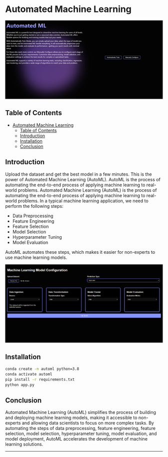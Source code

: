 # Automated Machine Learning

![alt text](automl.png)

## Table of Contents
- [Automated Machine Learning](#automated-machine-learning)
  - [Table of Contents](#table-of-contents)
  - [Introduction](#introduction)
  - [Installation](#installation)
  - [Conclusion](#conclusion)

## Introduction

Upload the dataset and get the best model in a few minutes. This is the power of Automated Machine Learning (AutoML). AutoML is the process of automating the end-to-end process of applying machine learning to real-world problems.
Automated Machine Learning (AutoML) is the process of automating the end-to-end process of applying machine learning to real-world problems. In a typical machine learning application, we need to perform the following steps:

- Data Preprocessing
- Feature Engineering
- Feature Selection
- Model Selection
- Hyperparameter Tuning
- Model Evaluation

AutoML automates these steps, which makes it easier for non-experts to use machine learning models.

![alt text](manual.png)

## Installation

```bash
conda create -n automl python=3.8
conda activate automl
pip install -r requirements.txt
python app.py
```

## Conclusion

Automated Machine Learning (AutoML) simplifies the process of building and deploying machine learning models, making it accessible to non-experts and allowing data scientists to focus on more complex tasks. By automating the steps of data preprocessing, feature engineering, feature selection, model selection, hyperparameter tuning, model evaluation, and model deployment, AutoML accelerates the development of machine learning solutions.

---
